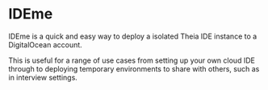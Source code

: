# IDEme

IDEme is a quick and easy way to deploy a isolated Theia IDE instance to a
DigitalOcean account.

This is useful for a range of use cases from setting up your own cloud IDE
through to deploying temporary environments to share with others, such as in
interview settings.
